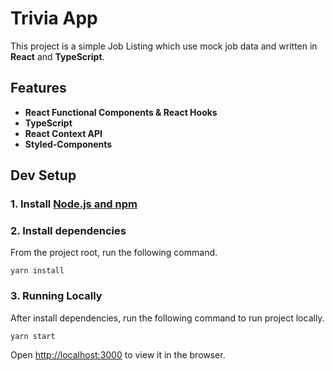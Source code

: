 # Trivia App

This project is a simple Job Listing which use mock job data and written in **React** and **TypeScript**.

## Features

- **React Functional Components & React Hooks**
- **TypeScript**
- **React Context API**
- **Styled-Components**

## Dev Setup

### 1. Install [Node.js and npm](https://nodejs.org/en/)

### 2. Install dependencies

From the project root, run the following command.

`yarn install`

### 3. Running Locally

After install dependencies, run the following command to run project locally.

`yarn start`

Open [http://localhost:3000](http://localhost:3000) to view it in the browser.
